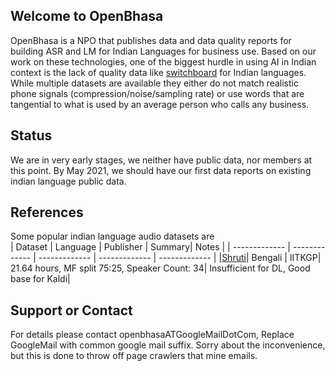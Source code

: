## Welcome to OpenBhasa
OpenBhasa is a NPO that publishes data and data quality reports for building ASR and LM for Indian Languages for business use. Based on our work on these technologies, one of the biggest hurdle in using AI in Indian context is the lack of quality data like [switchboard](https://catalog.ldc.upenn.edu/LDC97S62) for Indian languages. While multiple datasets are available they either do not match realistic phone signals (compression/noise/sampling rate) or use words that are tangential to what is used by an average person who calls any business.

## Status
We are in very early stages, we neither have public data, nor members at this point. By May 2021, we should have our first data reports on existing indian language public data.

## References
Some popular indian language audio datasets are   
| Dataset | Language | Publisher | Summary| Notes |
| ------------- | ------------- | ------------- | ------------- | ------------- |
|[Shruti](http://cse.iitkgp.ac.in/~pabitra/shruti_corpus.html)| Bengali | IITKGP| 21.64 hours, MF split 75:25, Speaker Count: 34| Insufficient for DL, Good base for Kaldi|


## Support or Contact
For details please contact openbhasaATGoogleMailDotCom, Replace GoogleMail with common google mail suffix. Sorry about the inconvenience, but this is done to throw off page crawlers that mine emails.

